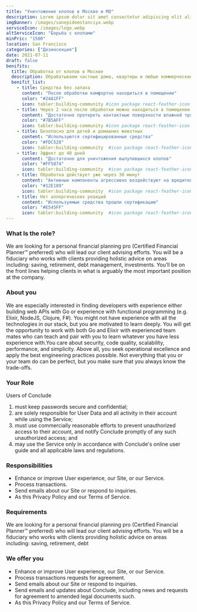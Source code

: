 ```yaml
---
title: "Уничтожение клопов в Москве и МО"
description: Lorem ipsum dolor sit amet consectetur adipiscing elit aliquam lorem amet eget in netus laoreet
imgBanner: /images/sanepidemstanciya.webp
serviceIcon: /images/logo.webp
altServiceIcon: "Борьба с клопами"
minPric: "1500"
location: San Francisco
categories: ["Дезинсекция"]
date: 2021-07-11
draft: false
benifits:
  title: Обработка от клопов в Москве
  description: Обрабатываем частные дома, квартиры и любые коммерческие помещения
  benifit_list:
    - title: Средства без запаха
      content: "После обработки комфортно находиться в помещении"
      color: "#24A1FF"
      icon: tabler:building-community #icon package react-feather-icon [https://feathericons.com]
    - title: Через 2 часа после обработки можно находиться в помещении
      content: "Достаточно протереть контактные поверхности влажной тряпкой"
      color: "#7B5AFF"
      icon: tabler:building-community #icon package react-feather-icon [https://feathericons.com]
    - title: Безопасно для детей и домашних животных
      content: "Используются сертифицированные средства"
      color: "#FDC528"
      icon: tabler:building-community  #icon package react-feather-icon [https://feathericons.com]
    - title: Эффект до 40 дней
      content: "Достаточно для уничтожения вылупившихся клопов"
      color: "#FF5874"
      icon: tabler:building-community  #icon package react-feather-icon [https://feathericons.com]
    - title: Обработка действует уже через 30 минут
      content: "Активные компоненты агрессивно воздействуют на вредителей практически сразу"
      color: "#12E189"
      icon: tabler:building-community  #icon package react-feather-icon [https://feathericons.com]
    - title: Нет аллергических реакций
      content: "Используемые средства прошли сертификацию"
      color: "#E545FF"
      icon: tabler:building-community  #icon package react-feather-icon [https://feathericons.com]
---
```


### What Is the role?

We are looking for a personal financial planning pro (Certified Financial Planner™ preferred) who will lead our client advising efforts. You will be a fiduciary who works with clients providing holistic advice on areas including: saving, retirement, debt management, investments. You’ll be on the front lines helping clients in what is arguably the most important position at the company.

### About you

We are especially interested in finding developers with experience either building web APIs with Go or experience with functional programming (e.g. Elixir, NodeJS, Clojure, F#). You might not have experience with all the technologies in our stack, but you are motivated to learn deeply. You will get the opportunity to work with both Go and Elixir with experienced team mates who can teach and pair with you to learn whatever you have less experience with.You care about security, code quality, scalability, performance, and simplicity. Above all, you seek operational excellence and apply the best engineering practices possible. Not everything that you or your team do can be perfect, but you make sure that you always know the trade-offs.

### Your Role

Users of Conclude

1. must keep passwords secure and confidential;
2. are solely responsible for User Data and all activity in their account while using the Service;
3. must use commercially reasonable efforts to prevent unauthorized access to their account, and notify Conclude promptly of any such unauthorized access; and
4. may use the Service only in accordance with Conclude's online user guide and all applicable laws and regulations.

### Responsibilities

- Enhance or improve User experience, our Site, or our Service.
- Process transactions.
- Send emails about our Site or respond to inquiries.
- As this Privacy Policy and our Terms of Service.

### Requirements

We are looking for a personal financial planning pro (Certified Financial Planner™ preferred) who will lead our client advising efforts. You will be a fiduciary who works with clients providing holistic advice on areas including: saving, retirement, debt

### We offer you

- Enhance or improve User experience, our Site, or our Service.
- Process transactions requests for agreement.
- Send emails about our Site or respond to inquiries.
- Send emails and updates about Conclude, including news and requests for agreement to amended legal documents such.
- As this Privacy Policy and our Terms of Service.
